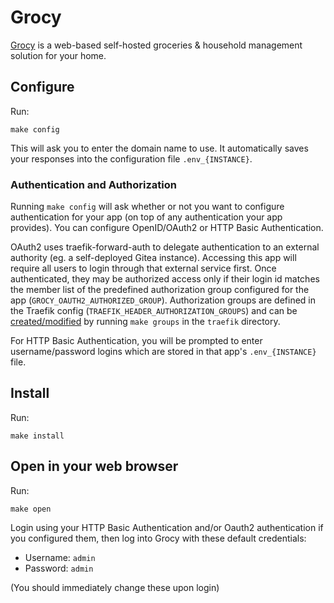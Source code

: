 # Grocy

[Grocy](https://grocy.info/)
is a web-based self-hosted groceries & household management solution for
your home.

## Configure

Run:

```
make config
```

This will ask you to enter the domain name to use.
It automatically saves your responses into the configuration file
`.env_{INSTANCE}`.

### Authentication and Authorization

Running `make config` will ask whether or not you want to configure
authentication for your app (on top of any authentication your app provides).
You can configure OpenID/OAuth2 or HTTP Basic Authentication.

OAuth2 uses traefik-forward-auth to delegate authentication to an external
authority (eg. a self-deployed Gitea instance). Accessing this app will
require all users to login through that external service first. Once
authenticated, they may be authorized access only if their login id matches the
member list of the predefined authorization group configured for the app
(`GROCY_OAUTH2_AUTHORIZED_GROUP`). Authorization groups are defined in the
Traefik config (`TRAEFIK_HEADER_AUTHORIZATION_GROUPS`) and can be
[created/modified](https://github.com/EnigmaCurry/d.rymcg.tech/blob/master/traefik/README.md#oauth2-authentication)
by running `make groups` in the `traefik` directory.

For HTTP Basic Authentication, you will be prompted to enter username/password
logins which are stored in that app's `.env_{INSTANCE}` file.


## Install

Run:

```
make install
```

## Open in your web browser

Run:

```
make open
```

Login using your HTTP Basic Authentication and/or Oauth2 authentication if
you configured them, then log into Grocy with these default credentials:

 * Username: `admin`
 * Password: `admin`

(You should immediately change these upon login)
